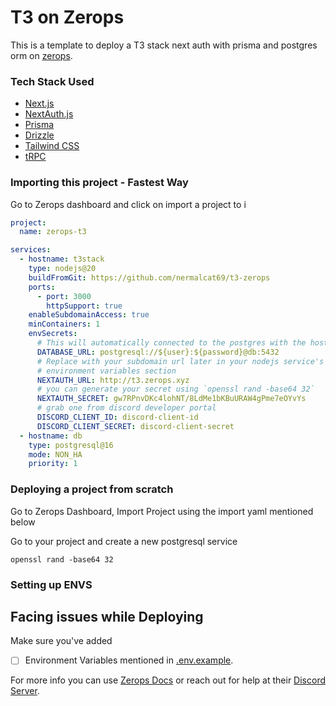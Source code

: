 # T3 on Zerops

This is a template to deploy a T3 stack next auth with prisma and postgres orm on [zerops](https://zerops.io).

### Tech Stack Used

- [Next.js](https://nextjs.org)
- [NextAuth.js](https://next-auth.js.org)
- [Prisma](https://prisma.io)
- [Drizzle](https://orm.drizzle.team)
- [Tailwind CSS](https://tailwindcss.com)
- [tRPC](https://trpc.io)

### Importing this project - Fastest Way

Go to Zerops dashboard and click on import a project to i

```yaml
project:
  name: zerops-t3

services:
  - hostname: t3stack
    type: nodejs@20
    buildFromGit: https://github.com/nermalcat69/t3-zerops
    ports:
      - port: 3000
        httpSupport: true
    enableSubdomainAccess: true
    minContainers: 1
    envSecrets:
      # This will automatically connected to the postgres with the hostname "db"
      DATABASE_URL: postgresql://${user}:${password}@db:5432
      # Replace with your subdomain url later in your nodejs service's 
      # environment variables section
      NEXTAUTH_URL: http://t3.zerops.xyz
      # you can generate your secret using `openssl rand -base64 32`  
      NEXTAUTH_SECRET: gw7RPnvDKc4lohNT/8LdMe1bKBuURAW4gPme7eOYvYs
      # grab one from discord developer portal
      DISCORD_CLIENT_ID: discord-client-id
      DISCORD_CLIENT_SECRET: discord-client-secret
  - hostname: db
    type: postgresql@16
    mode: NON_HA
    priority: 1
```

### Deploying a project from scratch

Go to Zerops Dashboard, Import Project using the import yaml mentioned below

Go to your project and create a new postgresql service

`openssl rand -base64 32`

### Setting up ENVS

## Facing issues while Deploying

Make sure you've added

- [ ] Environment Variables mentioned in [.env.example](https://github.com/Nermalcat69/T3-Zerops/blob/main/.env.example).

For more info you can use [Zerops Docs](https://docs.zerops.io/) or reach out for help at their [Discord Server](https://discord.gg/RzaeZZJVEj).
